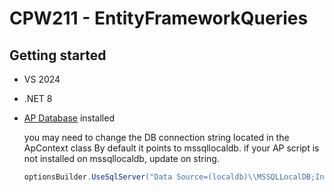 # CPW211 - EntityFrameworkQueries

## Getting started
- VS 2024
- .NET 8
- [AP Database](create_ap.sql) installed

  you may need to change the DB connection string located in the ApContext class
  By default it points to mssqllocaldb. if your AP script is not installed on mssqllocaldb, update on string.
  ```csharp
  optionsBuilder.UseSqlServer("Data Source=(localdb)\\MSSQLLocalDB;Initial Catalog=AP");
  ```
